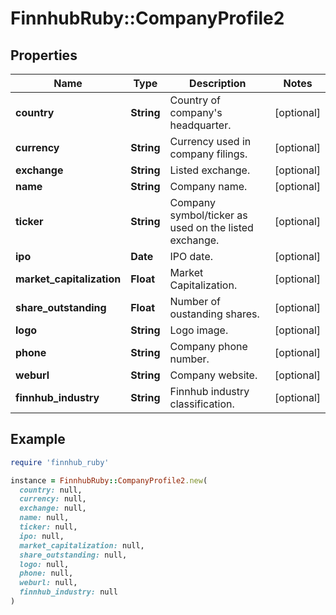 # FinnhubRuby::CompanyProfile2

## Properties

| Name | Type | Description | Notes |
| ---- | ---- | ----------- | ----- |
| **country** | **String** | Country of company&#39;s headquarter. | [optional] |
| **currency** | **String** | Currency used in company filings. | [optional] |
| **exchange** | **String** | Listed exchange. | [optional] |
| **name** | **String** | Company name. | [optional] |
| **ticker** | **String** | Company symbol/ticker as used on the listed exchange. | [optional] |
| **ipo** | **Date** | IPO date. | [optional] |
| **market_capitalization** | **Float** | Market Capitalization. | [optional] |
| **share_outstanding** | **Float** | Number of oustanding shares. | [optional] |
| **logo** | **String** | Logo image. | [optional] |
| **phone** | **String** | Company phone number. | [optional] |
| **weburl** | **String** | Company website. | [optional] |
| **finnhub_industry** | **String** | Finnhub industry classification. | [optional] |

## Example

```ruby
require 'finnhub_ruby'

instance = FinnhubRuby::CompanyProfile2.new(
  country: null,
  currency: null,
  exchange: null,
  name: null,
  ticker: null,
  ipo: null,
  market_capitalization: null,
  share_outstanding: null,
  logo: null,
  phone: null,
  weburl: null,
  finnhub_industry: null
)
```

